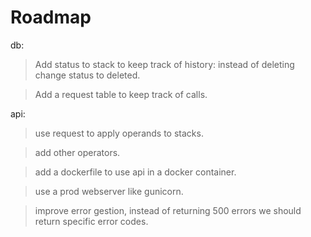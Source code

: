 # Roadmap

db:
> Add status to stack to keep track of history: instead of deleting change status to deleted.

> Add a request table to keep track of calls.

api:
> use request to apply operands to stacks.

> add other operators.

> add a dockerfile to use api in a docker container.

> use a prod webserver like gunicorn.

> improve error gestion, instead of returning 500 errors we should return specific error codes.
